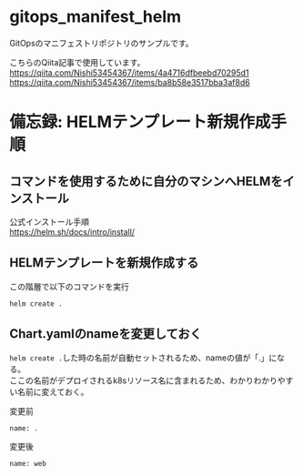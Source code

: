 # gitops_manifest_helm
GitOpsのマニフェストリポジトリのサンプルです。

こちらのQiita記事で使用しています。  
https://qiita.com/Nishi53454367/items/4a4716dfbeebd70295d1
https://qiita.com/Nishi53454367/items/ba8b58e3517bba3af8d6

# 備忘録: HELMテンプレート新規作成手順

## コマンドを使用するために自分のマシンへHELMをインストール

公式インストール手順  
https://helm.sh/docs/intro/install/

## HELMテンプレートを新規作成する

この階層で以下のコマンドを実行
```
helm create .
```

## Chart.yamlのnameを変更しておく
`helm create .`した時の名前が自動セットされるため、nameの値が「.」になる。  
ここの名前がデプロイされるk8sリソース名に含まれるため、わかりわかりやすい名前に変えておく。

変更前
```
name: .
````

変更後
```
name: web
```